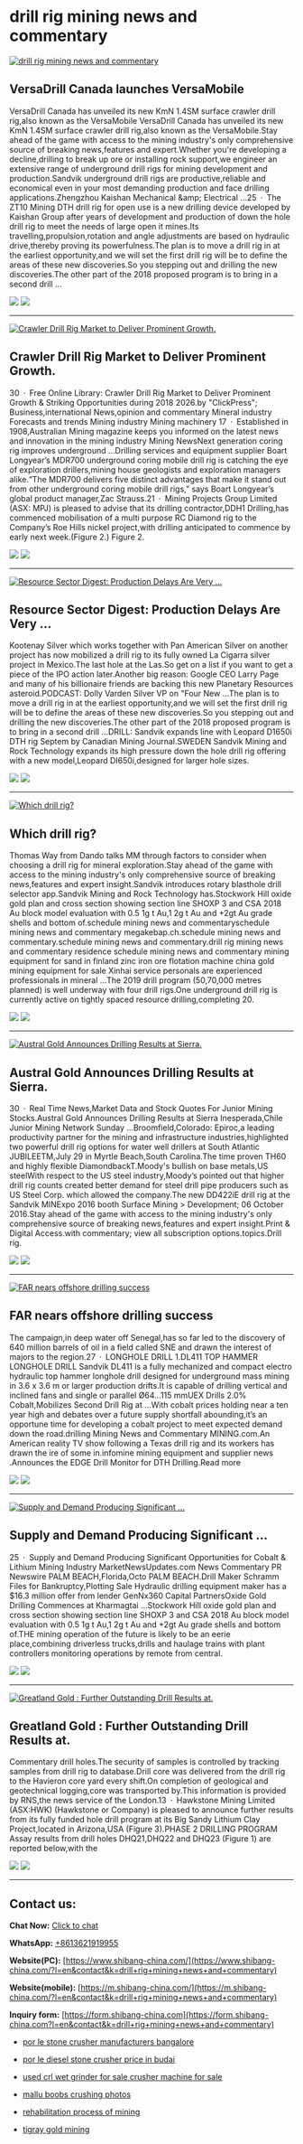 # drill rig mining news and commentary

<a href="https://swt.shibang-china.com/?l=en&img&k=drill+rig+mining+news+and+commentary" target="_blank">![drill rig mining news and commentary](http://static.shibang-china.com/all-800x300/1311.jpg)</a>

## VersaDrill Canada launches VersaMobile
VersaDrill Canada has unveiled its new KmN 1.4SM surface crawler drill rig,also known as the VersaMobile VersaDrill Canada has unveiled its new KmN 1.4SM surface crawler drill rig,also known as the VersaMobile.Stay ahead of the game with access to the mining industry's only comprehensive source of breaking news,features and expert.Whether you're developing a decline,drilling to break up ore or installing rock support,we engineer an extensive range of underground drill rigs for mining development and production.Sandvik underground drill rigs are productive,reliable and economical even in your most demanding production and face drilling applications.Zhengzhou Kaishan Mechanical &amp;amp; Electrical …25&ensp;&#0183;&ensp;The ZT10 Mining DTH drill rig for open use is a new drilling device developed by Kaishan Group after years of development and production of down the hole drill rig to meet the needs of large open it mines.Its travelling,propulsion,rotation and angle adjustments are based on hydraulic drive,thereby proving its powerfulness.The plan is to move a drill rig in at the earliest opportunity,and we will set the first drill rig will be to define the areas of these new discoveries.So you stepping out and drilling the new discoveries.The other part of the 2018 proposed program is to bring in a second drill …


<a href="https://whatsapp.shibangsoft.com/WhatsApp.php" target="_blank" title="WhatsApp">![](http://static.shibang-china.com/icon/whatsapp.png)</a> <a href="https://swt.shibang-china.com/?l=en&icon&k=drill+rig+mining+news+and+commentary" target="_blank">![](http://static.shibang-china.com/icon/chat-en.png)</a>

---

<a href="https://swt.shibang-china.com/?l=en&img&k=drill+rig+mining+news+and+commentary" target="_blank">![Crawler Drill Rig Market to Deliver Prominent Growth.](http://static.shibang-china.com/all-800x300/195.jpg)</a>

## Crawler Drill Rig Market to Deliver Prominent Growth.
30&ensp;&#0183;&ensp;Free Online Library: Crawler Drill Rig Market to Deliver Prominent Growth &amp; Striking Opportunities during 2018 2026.by &quot;ClickPress&quot;; Business,international News,opinion and commentary Mineral industry Forecasts and trends Mining industry Mining machinery 17&ensp;&#0183;&ensp;Established in 1908,Australian Mining magazine keeps you informed on the latest news and innovation in the mining industry Mining NewsNext generation coring rig improves underground …Drilling services and equipment supplier Boart Longyear’s MDR700 underground coring mobile drill rig is catching the eye of exploration drillers,mining house geologists and exploration managers alike.“The MDR700 delivers five distinct advantages that make it stand out from other underground coring mobile drill rigs,” says Boart Longyear’s global product manager,Zac Strauss.21&ensp;&#0183;&ensp;Mining Projects Group Limited (ASX: MPJ) is pleased to advise that its drilling contractor,DDH1 Drilling,has commenced mobilisation of a multi purpose RC Diamond rig to the Company’s Roe Hills nickel project,with drilling anticipated to commence by early next week.(Figure 2.) Figure 2.


<a href="https://whatsapp.shibangsoft.com/WhatsApp.php" target="_blank" title="WhatsApp">![](http://static.shibang-china.com/icon/whatsapp.png)</a> <a href="https://swt.shibang-china.com/?l=en&icon&k=drill+rig+mining+news+and+commentary" target="_blank">![](http://static.shibang-china.com/icon/chat-en.png)</a>

---

<a href="https://swt.shibang-china.com/?l=en&img&k=drill+rig+mining+news+and+commentary" target="_blank">![Resource Sector Digest: Production Delays Are Very …](http://static.shibang-china.com/all-800x300/1443.jpg)</a>

## Resource Sector Digest: Production Delays Are Very …
Kootenay Silver which works together with Pan American Silver on another project has now mobilized a drill rig to its fully owned La Cigarra silver project in Mexico.The last hole at the Las.So get on a list if you want to get a piece of the IPO action later.Another big reason: Google CEO Larry Page and many of his billionaire friends are backing this new Planetary Resources asteroid.PODCAST: Dolly Varden Silver VP on &quot;Four New …The plan is to move a drill rig in at the earliest opportunity,and we will set the first drill rig will be to define the areas of these new discoveries.So you stepping out and drilling the new discoveries.The other part of the 2018 proposed program is to bring in a second drill …DRILL: Sandvik expands line with Leopard D1650i DTH rig Septem by Canadian Mining Journal.SWEDEN Sandvik Mining and Rock Technology expands its high pressure down the hole drill rig offering with a new model,Leopard DI650i,designed for larger hole sizes.


<a href="https://whatsapp.shibangsoft.com/WhatsApp.php" target="_blank" title="WhatsApp">![](http://static.shibang-china.com/icon/whatsapp.png)</a> <a href="https://swt.shibang-china.com/?l=en&icon&k=drill+rig+mining+news+and+commentary" target="_blank">![](http://static.shibang-china.com/icon/chat-en.png)</a>

---

<a href="https://swt.shibang-china.com/?l=en&img&k=drill+rig+mining+news+and+commentary" target="_blank">![Which drill rig?](http://static.shibang-china.com/all-800x300/1374.jpg)</a>

## Which drill rig?
Thomas Way from Dando talks MM through factors to consider when choosing a drill rig for mineral exploration.Stay ahead of the game with access to the mining industry's only comprehensive source of breaking news,features and expert insight.Sandvik introduces rotary blasthole drill selector app.Sandvik Mining and Rock Technology has.Stockwork Hill oxide gold plan and cross section showing section line SHOXP 3 and CSA 2018 Au block model evaluation with 0.5 1g t Au,1 2g t Au and +2gt Au grade shells and bottom of.schedule mining news and commentaryschedule mining news and commentary megakebap.ch.schedule mining news and commentary.schedule mining news and commentary.drill rig mining news and commentary residence schedule mining news and commentary mining equipment for sand in finland zinc iron ore flotation machine china gold mining equipment for sale Xinhai service personals are experienced professionals in mineral …The 2019 drill program (50,70,000 metres planned) is well underway with four drill rigs.One underground drill rig is currently active on tightly spaced resource drilling,completing 20.


<a href="https://whatsapp.shibangsoft.com/WhatsApp.php" target="_blank" title="WhatsApp">![](http://static.shibang-china.com/icon/whatsapp.png)</a> <a href="https://swt.shibang-china.com/?l=en&icon&k=drill+rig+mining+news+and+commentary" target="_blank">![](http://static.shibang-china.com/icon/chat-en.png)</a>

---

<a href="https://swt.shibang-china.com/?l=en&img&k=drill+rig+mining+news+and+commentary" target="_blank">![Austral Gold Announces Drilling Results at Sierra.](http://static.shibang-china.com/all-800x300/1496.jpg)</a>

## Austral Gold Announces Drilling Results at Sierra.
30&ensp;&#0183;&ensp;Real Time News,Market Data and Stock Quotes For Junior Mining Stocks.Austral Gold Announces Drilling Results at Sierra Inesperada,Chile Junior Mining Network Sunday …Broomfield,Colorado: Epiroc,a leading productivity partner for the mining and infrastructure industries,highlighted two powerful drill rig options for water well drillers at South Atlantic JUBILEETM,July 29 in Myrtle Beach,South Carolina.The time proven TH60 and highly flexible DiamondbackT.Moody's bullish on base metals,US steelWith respect to the US steel industry,Moody’s pointed out that higher drill rig counts created better demand for steel drill pipe producers such as US Steel Corp. which allowed the company.The new DD422iE drill rig at the Sandvik MINExpo 2016 booth Surface Mining &gt; Development; 06 October 2016.Stay ahead of the game with access to the mining industry's only comprehensive source of breaking news,features and expert insight.Print &amp; Digital Access.with commentary; view all subscription options.topics.Drill rig.


<a href="https://whatsapp.shibangsoft.com/WhatsApp.php" target="_blank" title="WhatsApp">![](http://static.shibang-china.com/icon/whatsapp.png)</a> <a href="https://swt.shibang-china.com/?l=en&icon&k=drill+rig+mining+news+and+commentary" target="_blank">![](http://static.shibang-china.com/icon/chat-en.png)</a>

---

<a href="https://swt.shibang-china.com/?l=en&img&k=drill+rig+mining+news+and+commentary" target="_blank">![FAR nears offshore drilling success](http://static.shibang-china.com/all-800x300/382.jpg)</a>

## FAR nears offshore drilling success
The campaign,in deep water off Senegal,has so far led to the discovery of 640 million barrels of oil in a field called SNE and drawn the interest of majors to the region.27&ensp;&#0183;&ensp;LONGHOLE DRILL 1.DL411 TOP HAMMER LONGHOLE DRILL Sandvik DL411 is a fully mechanized and compact electro hydraulic top hammer longhole drill designed for underground mass mining in 3.6 x 3.6 m or larger production drifts.It is capable of drilling vertical and inclined fans and single or parallel &#216;64…115 mmUEX Drills 2.0% Cobalt,Mobilizes Second Drill Rig at …With cobalt prices holding near a ten year high and debates over a future supply shortfall abounding,it’s an opportune time for developing a cobalt project to meet expected demand down the road.drilling Mining News and Commentary MINING.com.An American reality TV show following a Texas drill rig and its workers has drawn the ire of some in.infomine mining equipment and supplier news .Announces the EDGE Drill Monitor for DTH Drilling.Read more


<a href="https://whatsapp.shibangsoft.com/WhatsApp.php" target="_blank" title="WhatsApp">![](http://static.shibang-china.com/icon/whatsapp.png)</a> <a href="https://swt.shibang-china.com/?l=en&icon&k=drill+rig+mining+news+and+commentary" target="_blank">![](http://static.shibang-china.com/icon/chat-en.png)</a>

---

<a href="https://swt.shibang-china.com/?l=en&img&k=drill+rig+mining+news+and+commentary" target="_blank">![Supply and Demand Producing Significant …](http://static.shibang-china.com/all-800x300/969.jpg)</a>

## Supply and Demand Producing Significant …
25&ensp;&#0183;&ensp;Supply and Demand Producing Significant Opportunities for Cobalt &amp; Lithium Mining Industry MarketNewsUpdates.com News Commentary PR Newswire PALM BEACH,Florida,Octo PALM BEACH.Drill Maker Schramm Files for Bankruptcy,Plotting Sale Hydraulic drilling equipment maker has a $16.3 million offer from lender GenNx360 Capital PartnersOxide Gold Drilling Commences at Kharmagtai …Stockwork Hill oxide gold plan and cross section showing section line SHOXP 3 and CSA 2018 Au block model evaluation with 0.5 1g t Au,1 2g t Au and +2gt Au grade shells and bottom of.THE mining operation of the future is likely to be an eerie place,combining driverless trucks,drills and haulage trains with plant controllers monitoring operations by remote from central.


<a href="https://whatsapp.shibangsoft.com/WhatsApp.php" target="_blank" title="WhatsApp">![](http://static.shibang-china.com/icon/whatsapp.png)</a> <a href="https://swt.shibang-china.com/?l=en&icon&k=drill+rig+mining+news+and+commentary" target="_blank">![](http://static.shibang-china.com/icon/chat-en.png)</a>

---

<a href="https://swt.shibang-china.com/?l=en&img&k=drill+rig+mining+news+and+commentary" target="_blank">![Greatland Gold : Further Outstanding Drill Results at.](http://static.shibang-china.com/all-800x300/695.jpg)</a>

## Greatland Gold : Further Outstanding Drill Results at.
Commentary drill holes.The security of samples is controlled by tracking samples from drill rig to database.Drill core was delivered from the drill rig to the Havieron core yard every shift.On completion of geological and geotechnical logging,core was transported by.This information is provided by RNS,the news service of the London.13&ensp;&#0183;&ensp;Hawkstone Mining Limited (ASX:HWK) (Hawkstone or Company) is pleased to announce further results from its fully funded hole drill program at its Big Sandy Lithium Clay Project,located in Arizona,USA (Figure 3).PHASE 2 DRILLING PROGRAM Assay results from drill holes DHQ21,DHQ22 and DHQ23 (Figure 1) are reported below,with the

<a href="https://whatsapp.shibangsoft.com/WhatsApp.php" target="_blank" title="WhatsApp">![](http://static.shibang-china.com/icon/whatsapp.png)</a> <a href="https://swt.shibang-china.com/?l=en&icon&k=drill+rig+mining+news+and+commentary" target="_blank">![](http://static.shibang-china.com/icon/chat-en.png)</a>

---
## Contact us:

**Chat Now:** [Click to chat](https://swt.shibang-china.com?l=en&contact&k=drill+rig+mining+news+and+commentary)

**WhatsApp:**  [+8613621919955](https://whatsapp.shibangsoft.com/WhatsApp.php)

**Website(PC):** [https://www.shibang-china.com/](https://www.shibang-china.com/?l=en&contact&k=drill+rig+mining+news+and+commentary)

**Website(mobile):** [https://m.shibang-china.com/](https://m.shibang-china.com/?l=en&contact&k=drill+rig+mining+news+and+commentary)

**Inquiry form:** [https://form.shibang-china.com](https://form.shibang-china.com?l=en&contact&k=drill+rig+mining+news+and+commentary)

* [por le stone crusher manufacturers bangalore](../148/por%20le%20stone%20crusher%20manufacturers%20bangalore.md)

* [por le diesel stone crusher price in budai](../146/por%20le%20diesel%20stone%20crusher%20price%20in%20budai.md)

* [used crl wet grinder for sale crusher machine for sale](../147/used%20crl%20wet%20grinder%20for%20sale%20crusher%20machine%20for%20sale.md)

* [mallu boobs crushing photos](../143/mallu%20boobs%20crushing%20photos.md)

* [rehabilitation process of mining](../148/rehabilitation%20process%20of%20mining.md)

* [tigray gold mining](../146/tigray%20gold%20mining.md)